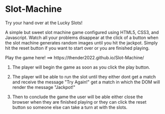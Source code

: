 <h1>Slot-Machine</h1>

<heading>Try your hand over at the Lucky Slots!</heading>

<p>A simple but sweet slot machine game configured using HTML5, CSS3, and Javascript. Watch all your problems disappear at the click of a button when the slot machine generates random images until you hit the jackpot. Simply hit the reset button if you want to start over or you are finished playing.</p>

<p>Play the game here! ==> https://thender2022.github.io/Slot-Machine/</p>

<ol>
<li><p>The player will begin the game as soon as you click the play button.</p></li>

<!-- Screen Shot at starting phase -->

<li><p>The player will be able to run the slot until they either dont get a match and receive the message "Try Again!" get a match in which the DOM will render the message "Jackpot!"</p></li>

<!-- Screen shot with jackpot -->

<li><p>Then to conclude the game the user will be able either close the browser when they are finished playing or they can click the reset button so someone else can take a turn at with the slots.</p></li>
</ol>

<!-- screen shot with try again -->

